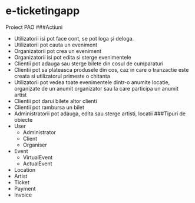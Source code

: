 # e-ticketingapp
Proiect PAO
###Actiuni
* Utilizatorii isi pot face cont, se pot loga și deloga.
* Utilizatorii pot cauta un eveniment
* Organizatorii pot crea un eveniment
* Organizatorii isi pot edita si sterge evenimentele
* Clientii pot adauga sau sterge bilete din cosul de cumparaturi
* Clientii pot sa plateasca produsele din cos, caz in care o tranzactie este creata si utilizatorul primeste o chitanta
* Utilizatorii pot vedea toate evenimentele dintr-o anumite locatie, organizate de un anumit organizator sau la care participa un anumit artist
* Clientii pot darui bilete altor clienti
* Clientii pot rambursa un bilet
* Administratorii pot adauga, edita sau sterge artisti, locatii 
###Tipuri de obiecte
* User
  * Administrator
  * Client
  * Organiser
* Event
  * VirtualEvent
  * ActualEvent
* Location
* Artist
* Ticket
* Payment
* Invoice
